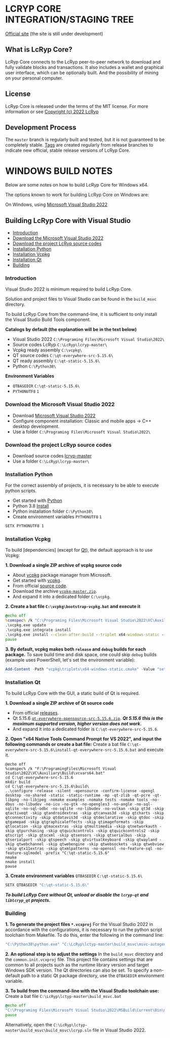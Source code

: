 LCRYP CORE INTEGRATION/STAGING TREE
===================================

[Official site](https://www.lcryp.com) (the site is still under development)

What is LcRyp Core?
-------------------

LcRyp Core connects to the LcRyp peer-to-peer network to download and fully
validate blocks and transactions. It also includes a wallet and graphical user
interface, which can be optionally built. And the possibility of mining on 
your personal computer.

License
-------

LcRyp Core is released under the terms of the MIT license. For more information or see [Copyright (c) 2022 LcRyp](https://lcryp.com/lcryp-core-license.html)

Development Process
-------------------

The `master` branch is regularly built and tested, but it is not guaranteed to be
completely stable. [Tags](https://github.com/lcryp/lcryp/tags) are created
regularly from release branches to indicate new official, stable release versions of LcRyp Core.

WINDOWS BUILD NOTES
====================

Below are some notes on how to build LcRyp Core for Windows x64.

The options known to work for building LcRyp Core on Windows are:

On Windows, using [Microsoft Visual Studio 2022](https://www.visualstudio.com)

Building LcRyp Core with Visual Studio
--------------------------------------

* [Introduction](#introduction)
* [Download the Microsoft Visual Studio 2022](#download-the-microsoft-visual-studio-2022)
* [Download the project LcRyp source codes](#download-the-project-source-codes)
* [Installation Python](#installation-python)
* [Installation Vcpkg](#installation-vcpkg)
* [Installation Qt](#installation-qt)
* [Building](#building)

### Introduction

Visual Studio 2022 is minimum required to build LcRyp Core.

Solution and project files to Visual Studio can be found in the `build_msvc` directory.

To build LcRyp Core from the command-line, it is sufficient to only install the Visual Studio Build Tools component.

**Catalogs by default (the explanation will be in the text below)**

* Visual Studio 2022 `C:\Programing Files\Microsoft Visual Studio\2022\`
* Source codes LcRyp `C:\LcRyp\lcryp-master\`
* Vcpkg ready assembly `C:\vcpkg\`
* QT source codes `C:\qt-everywhere-src-5.15.6\`
* QT ready assembly `C:\qt-static-5.15.6\`
* Python `C:\Python38\`

**Environment Variables**

* `QTBASEDIR` `C:\qt-static-5.15.6\`
* `PYTHONUTF8` `1`

### Download the Microsoft Visual Studio 2022

* Download [Microsoft Visual Studio 2022](https://visualstudio.microsoft.com/thank-you-downloading-visual-studio/?sku=Community&channel=Release&version=VS2022&source=VSLandingPage&cid=2030&passive=false)
* Configure component installation: Classic and mobile apps -> C++ desktop development.
* Use a folder `C:\Programing Files\Microsoft Visual Studio\2022\`

### Download the project LcRyp source codes

* Download source codes [lcryp-master](https://github.com/lcryp/LcRyp/archive/refs/heads/master.zip)
* Use a folder `C:\LcRyp\lcryp-master\`

###  Installation Python

For the correct assembly of projects, it is necessary to be able to execute python scripts.
* Get started with [Python](https://www.python.org)
* Python 3.8 [Install](https://www.python.org/ftp/python/3.8.0/python-3.8.0-amd64.exe) 
* Python installation folder `C:\Python38\`
* Create environment variables `PYTHONUTF8` `1`

```cmd
SETX PYTHONUTF8 1
```

### Installation Vcpkg

To build [dependencies] (except for [Qt](#installation-qt)), the default approach is to use Vcpkg:

**1. Download a single ZIP archive of vcpkg source code** 
* About [vcpkg](https://docs.microsoft.com/en-us/cpp/vcpkg) package manager from Microsoft.
* Get started with [vcpkg](https://www.vcpkg.io/en/getting-started.html).
* From official [source code](https://github.com/microsoft/vcpkg).
* Download the archive [`vcpkg-master.zip`](https://github.com/microsoft/vcpkg/archive/refs/heads/master.zip).
* And expand it into a dedicated folder `C:\vcpkg`. 

**2. Create a bat file `C:\vcpkg\bootstrap-vcpkg.bat` and execute it**

```cmd
@echo off
%comspec% /k "C:\Programing Files\Microsoft Visual Studio\2022\VC\Auxiliary\Build\vcvars64.bat"
.\vcpkg.exe update
.\vcpkg.exe integrate install
.\vcpkg.exe install --clean-after-build --triplet x64-windows-static --x-manifest-root "C:\LcRyp\lctyp-master\build_msvc" 
pause
```

**3. By default, vcpkg makes both `release` and `debug` builds for each package.**
To save build time and disk space, one could skip `debug` builds (example uses PowerShell, let's set the environment variable): 
```powershell
Add-Content -Path "vcpkg\triplets\x64-windows-static.cmake" -Value "set(VCPKG_BUILD_TYPE release)"
```

### Installation Qt

To build LcRyp Core with the GUI, a static build of Qt is required.

**1. Download a single ZIP archive of Qt source code** 
* From official [releases](https://download.qt.io/official_releases/qt/).
* Qt 5.15.6 [`qt-everywhere-opensource-src-5.15.6.zip`](https://download.qt.io/official_releases/qt/5.15/5.15.6/single/qt-everywhere-opensource-src-5.15.6.zip).
***Qt 5.15.6 this is the maximum supported version, higher version does not work.*** 
* And expand it into a dedicated folder is `C:\qt-everywhere-src-5.15.6`.

**2. Open "x64 Native Tools Command Prompt for VS 2022", and input the following commands or create a bat file:** 
Create a bat file `C:\qt-everywhere-src-5.15.6\install-qt-everywhere-src-5.15.6.bat` and execute it.

```
@echo off
%comspec% /k "F:\ProgramingFiles\Microsoft Visual Studio\2022\VC\Auxiliary\Build\vcvars64.bat"
cd C:\qt-everywhere-src-5.15.6
mkdir build
cd C:\qt-everywhere-src-5.15.6\build\
..\configure -release -silent -opensource -confirm-license -opengl desktop -no-shared -static -static-runtime -mp -qt-zlib -qt-pcre -qt-libpng -no-libjpeg -nomake examples -nomake tests -nomake tools -no-dbus -no-libudev -no-icu -no-gtk -no-opengles3 -no-angle -no-sql-sqlite -no-sql-odbc -no-sqlite -no-libudev -no-vulkan -skip qt3d -skip qtactiveqt -skip qtandroidextras -skip qtcanvas3d -skip qtcharts -skip qtconnectivity -skip qtdatavis3d -skip qtdeclarative -skip qtdoc -skip qtgamepad -skip qtgraphicaleffects -skip qtimageformats -skip qtlocation -skip qtmacextras -skip qtmultimedia -skip qtnetworkauth -skip qtpurchasing -skip qtquickcontrols -skip qtquickcontrols2 -skip qtscript -skip qtscxml -skip qtsensors -skip qtserialbus -skip qtserialport -skip qtspeech -skip qtvirtualkeyboard -skip qtwayland -skip qtwebchannel -skip qtwebengine -skip qtwebsockets -skip qtwebview -skip qtx11extras -skip qtxmlpatterns -no-openssl -no-feature-sql -no-feature-sqlmodel -prefix "C:\qt-static-5.15.6"
nmake
nmake install
pause
```

**3. Create environment variables** 
`QTBASEDIR` `C:\qt-static-5.15.6\` 

```cmd
SETX QTBASEDIR "C:\qt-static-5.15.6\"
```

***To build LcRyp Core without Qt, unload or disable the `lcryp-qt` and `liblcryp_qt` projects.***

### Building

**1. To generate the project files `*.vcxproj`**
For the Visual Studio 2022 in accordance with the configurations, it is necessary to run the python script toolchain from Makefile. To do this, enter the following in the command line:

```cmd
"C:\Python38\python.exe" "C:\LcRyp\lctyp-master\build_msvc\msvc-autogen.py"
```

**2. An optional step is to adjust the settings** 
In the `build_msvc` directory and the `common.init.vcxproj` file. 
This project file contains settings that are common to all projects such as the runtime library version and target Windows SDK version. 
The Qt directories can also be set. To specify a non-default path to a static Qt package directory, use the `QTBASEDIR` environment variable.

**3. To build from the command-line with the Visual Studio toolchain use:**
Create a bat file `C:\LcRyp\lctyp-master\build_msvc.bat`

```cmd
@echo off
"C:\Programing Files\Microsoft Visual Studio\2022\MSBuild\Current\Bin\msbuild.exe" build_msvc\lcryp.sln -property:Configuration=Release -maxCpuCount -verbosity:minimal
pause
```

Alternatively, open the `C:\LcRyp\lctyp-master\build_msvc\build_msvc\lcryp.sln` file in Visual Studio 2022.
